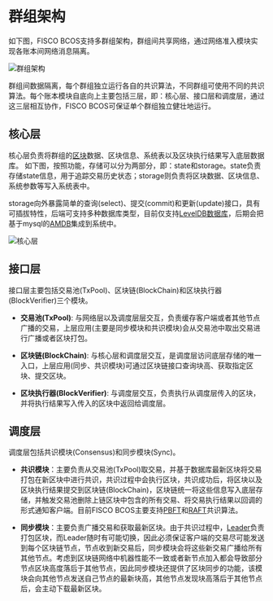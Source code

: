 # 群组架构

如下图，FISCO BCOS支持多群组架构，群组间共享网络，通过网络准入模块实现各账本间网络消息隔离。

![群组架构](../../../images/architecture/ledger.png)


群组间数据隔离，每个群组独立运行各自的共识算法，不同群组可使用不同的共识算法。每个账本模块自底向上主要包括三层，即：核心层、接口层和调度层，通过这三层相互协作，FISCO BCOS可保证单个群组独立健壮地运行。

## 核心层

核心层负责将群组的[区块](../../key_concepts.html#id3)数据、区块信息、系统表以及区块执行结果写入底层数据库。
如下图，按照功能，存储可以分为两部分，即：state和storage。state负责存储state信息，用于追踪交易历史状态；storage则负责将区块数据、区块信息、系统参数等写入系统表中。

storage向外暴露简单的查询(select)、提交(commit)和更新(update)接口，具有可插拔特性，后端可支持多种数据库类型，目前仅支持[LevelDB数据库](https://github.com/google/leveldb)，后期会把基于mysql的[AMDB](../design/storage/storage.html)集成到系统中。


![核心层](../../../images/architecture/storage.png)


## 接口层

接口层主要包括交易池(TxPool)、区块链(BlockChain)和区块执行器(BlockVerifier)三个模块。

- **交易池(TxPool)**: 与网络层以及调度层层交互，负责缓存客户端或者其他节点广播的交易，上层应用(主要是同步模块和共识模块)会从交易池中取出交易进行广播或者区块打包。


- **区块链(BlockChain)**: 与核心层和调度层交互，是调度层访问底层存储的唯一入口，上层应用(同步、共识模块)可通过区块链接口查询块高、获取指定区块、提交区块。

- **区块执行器(BlockVerifier)**: 与调度层交互，负责执行从调度层传入的区块，并将执行结果写入传入的区块中返回给调度层。


## 调度层

调度层包括共识模块(Consensus)和同步模块(Sync)。

- **共识模块**：主要负责从交易池(TxPool)取交易，并基于数据库最新区块将交易打包在新区块中进行共识，共识过程中会执行区块，共识成功后，将区块以及区块执行结果提交到区块链(BlockChain)，区块链统一将这些信息写入底层存储，并触发交易池删除上链区块中包含的所有交易、将交易执行结果以回调的形式通知客户端。目前FISCO BCOS主要支持[PBFT](../design/consensus/pbft.html)和[RAFT](../design/consensus/raft.html)共识算法。

- **同步模块**：主要负责广播交易和获取最新区块。由于共识过程中，[Leader](../design/consensus/pbft.html#id1)负责打包区块，而Leader随时有可能切换，因此必须保证客户端的交易尽可能发送到每个区块链节点，节点收到新交易后，同步模块会将这些新交易广播给所有其他节点。考虑到区块链网络中机器性能不一致或者新节点加入都会导致部分节点区块高度落后于其他节点，因此同步模块还提供了区块同步的功能，该模块会向其他节点发送自己节点的最新块高，其他节点发现块高落后于其他节点后，会主动下载最新区块。


